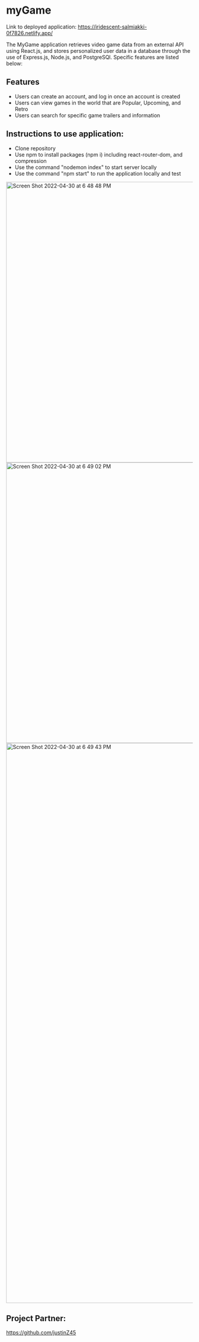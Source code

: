 # myGame
Link to deployed application: https://iridescent-salmiakki-0f7826.netlify.app/

The MyGame application retrieves video game data from an external API using React.js, and stores personalized user data in a database through the use of Express.js, Node.js, and PostgreSQl. Specific features are listed below:

## Features
- Users can create an account, and log in once an account is created
- Users can view games in the world that are Popular, Upcoming, and Retro
- Users can search for specific game trailers and information

## Instructions to use application:
- Clone repository
- Use npm to install packages (npm i) including react-router-dom, and compression
- Use the command "nodemon index" to start server locally
- Use the command "npm start" to run the application locally and test


<img width="757" alt="Screen Shot 2022-04-30 at 6 48 48 PM" src="https://user-images.githubusercontent.com/61440178/166125558-64db3b0e-7ec5-496e-80e9-7011e856129e.png">

<img width="757" alt="Screen Shot 2022-04-30 at 6 49 02 PM" src="https://user-images.githubusercontent.com/61440178/166125561-82874146-fda6-448a-8598-1b897042e83d.png">

<img width="1511" alt="Screen Shot 2022-04-30 at 6 49 43 PM" src="https://user-images.githubusercontent.com/61440178/166125563-e32bb43e-eed7-468b-8fc9-7b014556ac6d.png">

## Project Partner:
https://github.com/justinZ45
